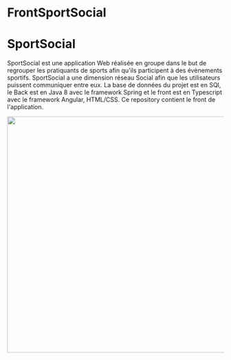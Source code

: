 # FrontSportSocial

# SportSocial

SportSocial est une application Web réalisée en groupe dans le but de regrouper les pratiquants de sports afin qu'ils participent à des évènements sportifs. SportSocial a une dimension réseau Social afin que les utilisateurs puissent communiquer entre eux. La base de données du projet est en SQl, le Back est en Java 8 avec le framework Spring et le front est en Typescript avec le framework Angular, HTML/CSS.
Ce repository contient le front de l'application.

<p align="center">
<img width="850" height="550" src="https://user-images.githubusercontent.com/120400567/220313710-5aa729fa-3ab7-440e-81f5-320145b3c96c.png">
</p>
